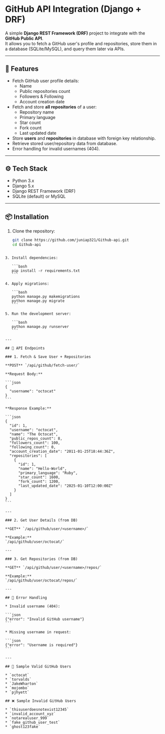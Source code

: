 

# GitHub API Integration (Django + DRF)

A simple **Django REST Framework (DRF)** project to integrate with the **GitHub Public API**.  
It allows you to fetch a GitHub user's profile and repositories, store them in a database (SQLite/MySQL), and query them later via APIs.

---

## 🚀 Features
- Fetch GitHub user profile details:
  - Name  
  - Public repositories count  
  - Followers & Following  
  - Account creation date  
- Fetch and store **all repositories** of a user:
  - Repository name  
  - Primary language  
  - Star count  
  - Fork count  
  - Last updated date  
- Store **users** and **repositories** in database with foreign key relationship.
- Retrieve stored user/repository data from database.
- Error handling for invalid usernames (404).

---

## ⚙️ Tech Stack
- Python 3.x
- Django 5.x
- Django REST Framework (DRF)
- SQLite (default) or MySQL

---

## 📦 Installation

1. Clone the repository:
   ```bash
   git clone https://github.com/juniap321/Github-api.git
   cd Github-api
````

3. Install dependencies:

   ```bash
   pip install -r requirements.txt
   ```

4. Apply migrations:

   ```bash
   python manage.py makemigrations
   python manage.py migrate
   ```

5. Run the development server:

   ```bash
   python manage.py runserver
   ```

---

## 🔗 API Endpoints

### 1. Fetch & Save User + Repositories

**POST** `/api/github/fetch-user/`

**Request Body:**

```json
{
  "username": "octocat"
}
```

**Response Example:**

```json
{
  "id": 1,
  "username": "octocat",
  "name": "The Octocat",
  "public_repos_count": 8,
  "followers_count": 100,
  "following_count": 0,
  "account_creation_date": "2011-01-25T18:44:36Z",
  "repositories": [
    {
      "id": 1,
      "name": "Hello-World",
      "primary_language": "Ruby",
      "star_count": 1600,
      "fork_count": 1200,
      "last_updated_date": "2025-01-10T12:00:00Z"
    }
  ]
}
```

---

### 2. Get User Details (from DB)

**GET** `/api/github/user/<username>/`

**Example:**
`/api/github/user/octocat/`

---

### 3. Get Repositories (from DB)

**GET** `/api/github/user/<username>/repos/`

**Example:**
`/api/github/user/octocat/repos/`

---

## 🛑 Error Handling

* Invalid username (404):

```json
{"error": "Invalid GitHub username"}
```

* Missing username in request:

```json
{"error": "Username is required"}
```

---

## 🧪 Sample Valid GitHub Users

* `octocat`
* `torvalds`
* `JakeWharton`
* `mojombo`
* `pjhyett`

## ❌ Sample Invalid GitHub Users

* `thisuserdoesnotexist12345`
* `invalid_account_xyz`
* `notarealuser_999`
* `fake_github_user_test`
* `ghost123fake`

